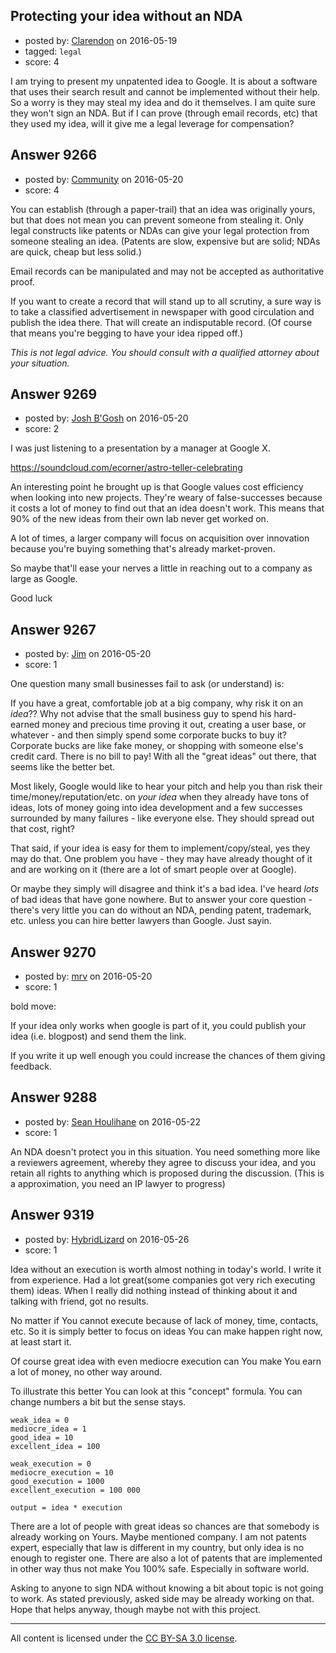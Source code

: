 ## Protecting your idea without an NDA

- posted by: [Clarendon](https://stackexchange.com/users/8465544/clarendon) on 2016-05-19
- tagged: `legal`
- score: 4

I am trying to present my unpatented idea to Google. It is about a software that uses their search result and cannot be implemented without their help. So a worry is they may steal my idea and do it themselves. I am quite sure they won't sign an NDA. But if I can prove  (through email records, etc) that they used my idea, will it give me a legal leverage for compensation?    


## Answer 9266

- posted by: [Community](https://stackexchange.com/users/-1/community) on 2016-05-20
- score: 4

You can establish (through a paper-trail) that an idea was originally yours, but that does not mean you can prevent someone from stealing it. Only legal constructs like patents or NDAs can give your legal protection from someone stealing an idea. (Patents are slow, expensive but are solid; NDAs are quick, cheap but less solid.)

Email records can be manipulated and may not be accepted as authoritative proof.

If you want to create a record that will stand up to all scrutiny, a sure way is to take a classified advertisement in newspaper with good circulation and publish the idea there. That will create an indisputable record. (Of course that means you're begging to have your idea ripped off.)

*This is not legal advice. You should consult with a qualified attorney about your situation.*


## Answer 9269

- posted by: [Josh B'Gosh](https://stackexchange.com/users/8472084/josh-b-gosh) on 2016-05-20
- score: 2

I was just listening to a presentation by a manager at Google X.

https://soundcloud.com/ecorner/astro-teller-celebrating

An interesting point he brought up is that Google values cost efficiency when looking into new projects.  They're weary of false-successes because it costs a lot of money to find out that an idea doesn't work.  This means that 90% of the new ideas from their own lab never get worked on.

A lot of times, a larger company will focus on acquisition over innovation because you're buying something that's already market-proven.  

So maybe that'll ease your nerves a little in reaching out to a company as large as Google.

Good luck


## Answer 9267

- posted by: [Jim](https://stackexchange.com/users/351236/jim) on 2016-05-20
- score: 1

One question many small businesses fail to ask (or understand) is:

If you have a great, comfortable job at a big company, why risk it on an *idea*?? Why not advise that the small business guy to spend his hard-earned money and precious time proving it out, creating a user base, or whatever - and then simply spend some corporate bucks to buy it? Corporate bucks are like fake money, or shopping with someone else's credit card. There is no bill to pay! With all the "great ideas" out there, that seems like the better bet.

Most likely, Google would like to hear your pitch and help you than risk their time/money/reputation/etc. on *your idea* when they already have tons of ideas, lots of money going into idea development and a few successes surrounded by many failures - like everyone else. They should spread out that cost, right? 

That said, if your idea is easy for them to implement/copy/steal, yes they may do that. One problem you have - they may have already thought of it and are working on it (there are a lot of smart people over at Google). 

Or maybe they simply will disagree and think it's a bad idea. I've heard *lots* of bad ideas that have gone nowhere. But to answer your core question - there's very little you can do without an NDA, pending patent, trademark, etc. unless you can hire better lawyers than Google. Just sayin.


## Answer 9270

- posted by: [mrv](https://stackexchange.com/users/3179297/mrv) on 2016-05-20
- score: 1

bold move: 

If your idea only works when google is part of it,
you could publish your idea (i.e. blogpost) and send them the link.

If you write it up well enough you could increase the chances of them giving feedback.


## Answer 9288

- posted by: [Sean Houlihane](https://stackexchange.com/users/977188/sean-houlihane) on 2016-05-22
- score: 1

An NDA doesn't protect you in this situation. You need something more like a reviewers agreement, whereby they agree to discuss your idea, and you retain all rights to anything which is proposed during the discussion. (This is a approximation, you need an IP lawyer to progress)


## Answer 9319

- posted by: [HybridLizard](https://stackexchange.com/users/3536260/hybridlizard) on 2016-05-26
- score: 1

Idea without an execution is worth almost nothing in today's world. I write it from experience. Had a lot great(some companies got very rich executing them) ideas. When I really did nothing instead of thinking about it and talking with friend, got no results. 

No matter if You cannot execute because of lack of money, time, contacts, etc. So it is simply better to focus on ideas You can make happen right now, at least start it. 

Of course great idea with even mediocre execution can You make You earn a lot of money, no other way around.

To illustrate this better You can look at this "concept" formula. You can change numbers a bit but the sense stays.

    weak_idea = 0
    mediocre_idea = 1
    good_idea = 10
    excellent_idea = 100

    weak_execution = 0
    mediocre_execution = 10
    good_execution = 1000
    excellent_execution = 100 000

    output = idea * execution

There are a lot of people with great ideas so chances are that somebody is already working on Yours. Maybe mentioned company. I am not patents expert, especially that law is different in my country, but only idea is no enough to register one. There are also a lot of patents that are implemented in other way thus not make You 100% safe. Especially in software world.

Asking to anyone to sign NDA without knowing a bit about topic is not going to work. As stated previously, asked side may be already working on that. Hope that helps anyway, though maybe not with this project.

 



---

All content is licensed under the [CC BY-SA 3.0 license](https://creativecommons.org/licenses/by-sa/3.0/).
